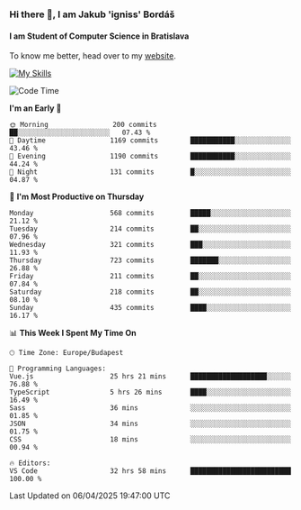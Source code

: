 ### Hi there 👋, I am Jakub 'igniss' Bordáš

#### I am Student of Computer Science in Bratislava
To know me better, head over to my [website](https://bordas.sk).

[![My Skills](https://skillicons.dev/icons?i=js,typescript,html,css,figma,svelte,vue,next,postgresql,nest,express,nodejs)](https://bordas.sk)


<!--START_SECTION:waka-->
![Code Time](http://img.shields.io/badge/Code%20Time-1%2C798%20hrs%2042%20mins-blue)

**I'm an Early 🐤** 

```text
🌞 Morning                200 commits         ██░░░░░░░░░░░░░░░░░░░░░░░   07.43 % 
🌆 Daytime                1169 commits        ███████████░░░░░░░░░░░░░░   43.46 % 
🌃 Evening                1190 commits        ███████████░░░░░░░░░░░░░░   44.24 % 
🌙 Night                  131 commits         █░░░░░░░░░░░░░░░░░░░░░░░░   04.87 % 
```
📅 **I'm Most Productive on Thursday** 

```text
Monday                   568 commits         █████░░░░░░░░░░░░░░░░░░░░   21.12 % 
Tuesday                  214 commits         ██░░░░░░░░░░░░░░░░░░░░░░░   07.96 % 
Wednesday                321 commits         ███░░░░░░░░░░░░░░░░░░░░░░   11.93 % 
Thursday                 723 commits         ███████░░░░░░░░░░░░░░░░░░   26.88 % 
Friday                   211 commits         ██░░░░░░░░░░░░░░░░░░░░░░░   07.84 % 
Saturday                 218 commits         ██░░░░░░░░░░░░░░░░░░░░░░░   08.10 % 
Sunday                   435 commits         ████░░░░░░░░░░░░░░░░░░░░░   16.17 % 
```


📊 **This Week I Spent My Time On** 

```text
🕑︎ Time Zone: Europe/Budapest

💬 Programming Languages: 
Vue.js                   25 hrs 21 mins      ███████████████████░░░░░░   76.88 % 
TypeScript               5 hrs 26 mins       ████░░░░░░░░░░░░░░░░░░░░░   16.49 % 
Sass                     36 mins             ░░░░░░░░░░░░░░░░░░░░░░░░░   01.85 % 
JSON                     34 mins             ░░░░░░░░░░░░░░░░░░░░░░░░░   01.75 % 
CSS                      18 mins             ░░░░░░░░░░░░░░░░░░░░░░░░░   00.94 % 

🔥 Editors: 
VS Code                  32 hrs 58 mins      █████████████████████████   100.00 % 
```


 Last Updated on 06/04/2025 19:47:00 UTC
<!--END_SECTION:waka-->
